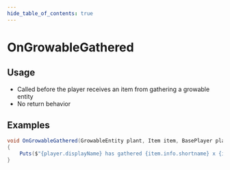 ```yaml
---
hide_table_of_contents: true
---
```


# OnGrowableGathered

## Usage

* Called before the player receives an item from gathering a growable entity
* No return behavior

## Examples

```csharp title=""
void OnGrowableGathered(GrowableEntity plant, Item item, BasePlayer player)
{
    Puts($"{player.displayName} has gathered {item.info.shortname} x {item.amount}.");
}
```
